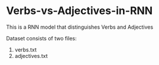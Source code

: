 # Verbs-vs-Adjectives-in-RNN
This is a RNN model that distinguishes Verbs and Adjectives

Dataset consists of two files:
1. verbs.txt
2. adjectives.txt

